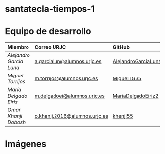 # santatecla-tiempos-1

# Equipo de desarrollo

|        **Miembro**        |          **Correo URJC**          |        **GitHub**       |
|:---|:---|:---|
| *Alejandro Garcia Luna* | a.garcialun@alumnos.urjc.es   | [AlejandroGarciaLuna](https://github.com/alejandrogarcialuna) |
| *Miguel Torrijos*       | m.torrijos@alumnos.urjc.es    | [MiguelTG35](https://github.com/migueltg35)          |
| *María Delgado Eiriz*   | m.delgadoei@alumnos.urjc.es   | [MariaDelgadoEiriz2](https://github.com/mariadelgadoeiriz2)  |
| *Omar Khanji Dobosh*    | o.khanji.2016@alumnos.urjc.es | [khenji55](https://github.com/khenji55)            |


# Imágenes
